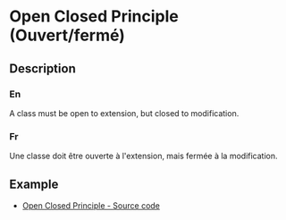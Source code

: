# Open Closed Principle (Ouvert/fermé)


## Description

### En

A class must be open to extension, but closed to modification.

### Fr

Une classe doit être ouverte à l'extension, mais fermée à la modification.


## Example

* [Open Closed Principle - Source code](https://github.com/dev-and-web/solid-php/tree/master/src/2_open-closed-principle/index.php)
